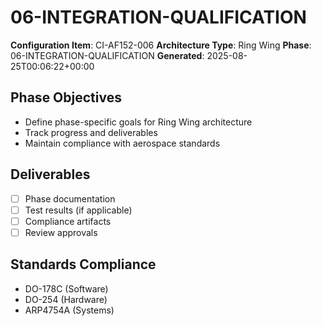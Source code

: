 # 06-INTEGRATION-QUALIFICATION

**Configuration Item**: CI-AF152-006
**Architecture Type**: Ring Wing
**Phase**: 06-INTEGRATION-QUALIFICATION
**Generated**: 2025-08-25T00:06:22+00:00

## Phase Objectives
- Define phase-specific goals for Ring Wing architecture
- Track progress and deliverables
- Maintain compliance with aerospace standards

## Deliverables
- [ ] Phase documentation
- [ ] Test results (if applicable)
- [ ] Compliance artifacts
- [ ] Review approvals

## Standards Compliance
- DO-178C (Software)
- DO-254 (Hardware)
- ARP4754A (Systems)
